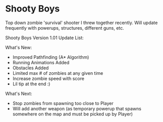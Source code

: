 # Shooty Boys

Top down zombie 'survival' shooter I threw together recently. Will update frequently with powerups, structures, different guns, etc. 

Shooty Boys Version 1.01 Update List:

What's New:

- Improved Pathfinding (A* Algorithm)
- Running Animations Added
- Obstacles Added
- Limited max # of zombies at any given time
- Increase zombie speed with score
- Lil tip at the end :)

What's Next:

- Stop zombies from spawning too close to Player
- Will add another weapon (as temporary powerup that spawns somewhere on the map and must be picked up by Player)
